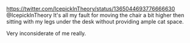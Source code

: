 https://twitter.com/IcepickInTheory/status/1365044693776666630 @IcepickInTheory It's all my fault for moving the chair a bit higher then sitting with my legs under the desk without providing ample cat space.

Very inconsiderate of me really.